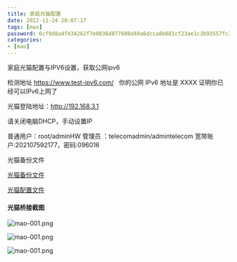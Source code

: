 ```yaml
---
title: 家庭光猫配置
date: 2022-11-24 20:07:17
tags: [mao]
password: 6cf9d8a4f434262f7e0836d877608d48a6dcca8b681cf23ae1c3b93557fc3411
categories:
- [mao]
---
```


家庭光猫配置与IPV6设置，获取公网ipv6

检测地址
https://www.test-ipv6.com/  
你的公网 IPv6 地址是 XXXX 证明你已经可以IPv6上网了

<!--more-->

光猫登陆地址：http://192.168.3.1

请关闭电脑DHCP，手动设置IP

普通用户：root/adminHW
管理员 ：telecomadmin/admintelecom
宽带账户:202107592177，密码:096016

光猫备份文件

[光猫备份文件](hw_ctree.xml "光猫备份文件")


[光猫配置文件](config.txt "光猫配置文件")


#### 光猫桥接截图

![mao-001.png](mao-001.png)


![mao-001.png](mao-002.png)


![mao-001.png](mao-003.png)